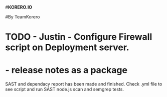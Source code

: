 #**KORERO.IO**

#By TeamKorero

# TODO - Justin - Configure Firewall script on Deployment server.
# - release notes as a package 

SAST and dependacy report has been made and finished. Check .yml file to see script and run SAST node.js scan and semgrep tests.
